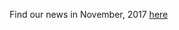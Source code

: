 Find our news in November, 2017 [here](https://drive.google.com/file/d/1vVyijmY2j6c3oUo1JIFUGfqPxSAFc-Qt/view?usp=drive_link)

